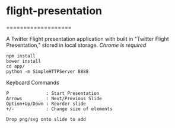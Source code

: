 # flight-presentation
===================

A Twitter Flight presentation application with built in "Twitter Flight Presentation," stored in local storage.  _Chrome is required_

    npm install
    bower install
    cd app/
    python -m SimpleHTTPServer 8888

Keyboard Commands

    P              : Start Presentation
    Arrows         : Next/Previous Slide
    Option+Up/Down : Reorder slide
    +/-            : Change size of elements

    Drop png/svg onto slide to add
